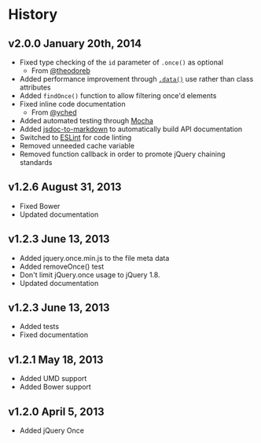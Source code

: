 # History

## v2.0.0 January 20th, 2014
- Fixed type checking of the `id` parameter of `.once()` as optional
  - From [@theodoreb](http://github.com/theodoreb)
- Added performance improvement through [`.data()`](http://api.jquery.com/data/)
use rather than class attributes
- Added `findOnce()` function to allow filtering once'd elements
- Fixed inline code documentation
  - From [@yched](http://github.com/yched)
- Added automated testing through [Mocha](http://mochajs.org)
- Added [jsdoc-to-markdown](https://github.com/75lb/jsdoc-to-markdown) to
automatically build API documentation
- Switched to [ESLint](http://eslint.org) for code linting
- Removed unneeded cache variable
- Removed function callback in order to promote jQuery chaining standards

## v1.2.6 August 31, 2013
- Fixed Bower
- Updated documentation

## v1.2.3 June 13, 2013
- Added jquery.once.min.js to the file meta data
- Added removeOnce() test
- Don't limit jQuery.once usage to jQuery 1.8.
- Updated documentation

## v1.2.3 June 13, 2013
- Added tests
- Fixed documentation

## v1.2.1 May 18, 2013
- Added UMD support
- Added Bower support

## v1.2.0 April 5, 2013
- Added jQuery Once
